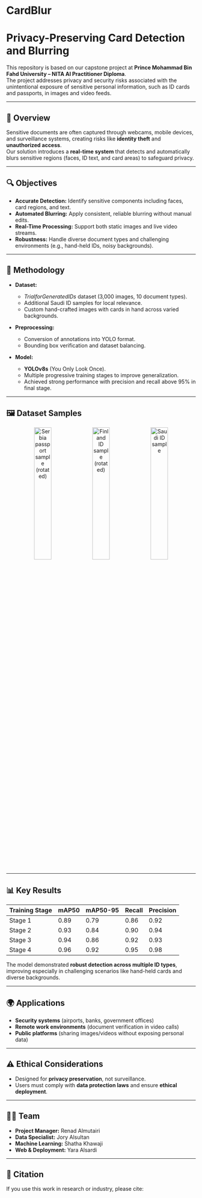 # CardBlur
# Privacy-Preserving Card Detection and Blurring

This repository is based on our capstone project at **Prince Mohammad Bin Fahd University – NITA AI Practitioner Diploma**.  
The project addresses privacy and security risks associated with the unintentional exposure of sensitive personal information, such as ID cards and passports, in images and video feeds.

---

## 📖 Overview
Sensitive documents are often captured through webcams, mobile devices, and surveillance systems, creating risks like **identity theft** and **unauthorized access**.  
Our solution introduces a **real-time system** that detects and automatically blurs sensitive regions (faces, ID text, and card areas) to safeguard privacy.

---

## 🔍 Objectives
- **Accurate Detection:** Identify sensitive components including faces, card regions, and text.  
- **Automated Blurring:** Apply consistent, reliable blurring without manual edits.  
- **Real-Time Processing:** Support both static images and live video streams.  
- **Robustness:** Handle diverse document types and challenging environments (e.g., hand-held IDs, noisy backgrounds).  

---

## 🧠 Methodology
- **Dataset:**  
  - *TrialforGeneratedIDs* dataset (3,000 images, 10 document types).  
  - Additional Saudi ID samples for local relevance.  
  - Custom hand-crafted images with cards in hand across varied backgrounds.  

- **Preprocessing:**  
  - Conversion of annotations into YOLO format.  
  - Bounding box verification and dataset balancing.  

- **Model:**  
  - **YOLOv8s** (You Only Look Once).  
  - Multiple progressive training stages to improve generalization.  
  - Achieved strong performance with precision and recall above 95% in final stage.

---

## 🖼️ Dataset Samples

<div align="center">
  <img src="srb_passport_rot_75.jpg" alt="Serbia passport sample (rotated)" width="30%"/>
  <img src="fin_id_rot_53.jpg" alt="Finland ID sample (rotated)" width="30%"/>
  <img src="saudi_id_06.jpg" alt="Saudi ID sample" width="30%"/>
</div>

---

## 📊 Key Results
| Training Stage | mAP50 | mAP50-95 | Recall | Precision |
|----------------|-------|----------|--------|-----------|
| Stage 1        | 0.89  | 0.79     | 0.86   | 0.92      |
| Stage 2        | 0.93  | 0.84     | 0.90   | 0.94      |
| Stage 3        | 0.94  | 0.86     | 0.92   | 0.93      |
| Stage 4        | 0.96  | 0.92     | 0.95   | 0.98      |

The model demonstrated **robust detection across multiple ID types**, improving especially in challenging scenarios like hand-held cards and diverse backgrounds.

---

## 🌍 Applications
- **Security systems** (airports, banks, government offices)  
- **Remote work environments** (document verification in video calls)  
- **Public platforms** (sharing images/videos without exposing personal data)  

---

## ⚠️ Ethical Considerations
- Designed for **privacy preservation**, not surveillance.  
- Users must comply with **data protection laws** and ensure **ethical deployment**.  

---

## 👩‍💻 Team
- **Project Manager:** Renad Almutairi  
- **Data Specialist:** Jory Alsultan  
- **Machine Learning:** Shatha Khawaji  
- **Web & Deployment:** Yara Alsardi  

---

## 📄 Citation
If you use this work in research or industry, please cite:

